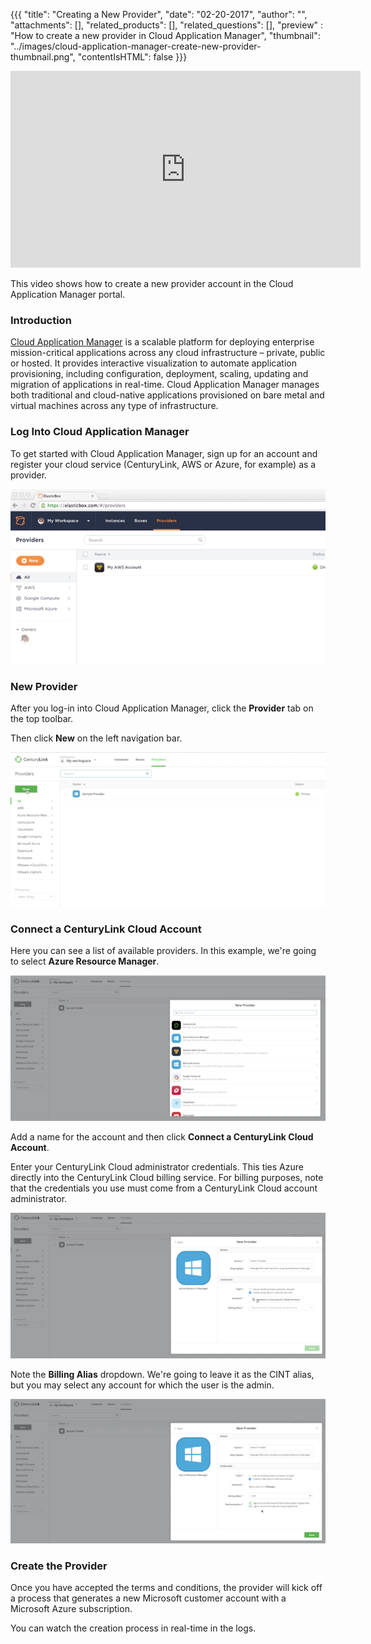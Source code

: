 {{{
  "title": "Creating a New Provider",
  "date": "02-20-2017",
  "author": "",
  "attachments": [],
  "related_products": [],
  "related_questions": [],
  "preview" : "How to create a new provider in Cloud Application Manager",
  "thumbnail": "../images/cloud-application-manager-create-new-provider-thumbnail.png",
  "contentIsHTML": false
}}}

<iframe width="560" height="315" src="https://player.vimeo.com/video/204213296" frameborder="0" allowfullscreen></iframe>

This video shows how to create a new provider account in the Cloud Application Manager portal.

### Introduction

[Cloud Application Manager](https://www.ctl.io/cloud-application-manager) is a scalable platform for deploying enterprise mission-critical applications across any cloud infrastructure &ndash; private, public or hosted. It provides interactive visualization to automate application provisioning, including configuration, deployment, scaling, updating and migration of applications in real-time. Cloud Application Manager manages both traditional and cloud-native applications provisioned on bare metal and virtual machines across any type of infrastructure.

### Log Into Cloud Application Manager

To get started with Cloud Application Manager, sign up for an account and register your cloud service (CenturyLink, AWS or Azure, for example) as a provider.

![Cloud Application Manager Login](../images/cloud-application-manager-dashboard.png)

### New Provider

After you log-in into Cloud Application Manager, click the **Provider** tab on the top toolbar.

Then click **New** on the left navigation bar.

![Cloud Application Manager Create New Provider 1](../images/cloud-application-manager-create-new-provider-1.png)

### Connect a CenturyLink Cloud Account

Here you can see a list of available providers. In this example, we're going to select **Azure Resource Manager**.

![Cloud Application Manager Create New Provider 2](../images/cloud-application-manager-create-new-provider-2.png)

Add a name for the account and then click **Connect a CenturyLink Cloud Account**.

Enter your CenturyLink Cloud administrator credentials. This ties Azure directly into the CenturyLink Cloud billing service. For billing purposes, note that the credentials you use must come from a CenturyLink Cloud account administrator.

![Cloud Application Manager Create New Provider 3](../images/cloud-application-manager-create-new-provider-3.png)

Note the **Billing Alias** dropdown. We're going to leave it as the CINT alias, but you may select any account for which the user is the admin.

![Cloud Application Manager Create New Provider 4](../images/cloud-application-manager-create-new-provider-4.png)

### Create the Provider

Once you have accepted the terms and conditions, the provider will kick off a process that generates a new Microsoft customer account with a Microsoft Azure subscription.

You can watch the creation process in real-time in the logs.
